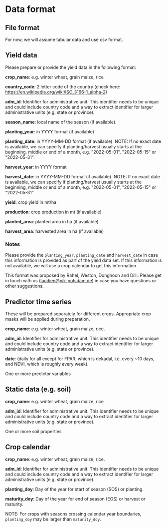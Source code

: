 # Data format

## File format
For now, we will assume tabular data and use csv format.

## Yield data
Please prepare or provide the yield data in the following format:

**crop_name**: e.g. winter wheat, grain maize, rice

**country_code**: 2 letter code of the country (check here: https://en.wikipedia.org/wiki/ISO_3166-1_alpha-2)

**adm_id**: Identifier for administrative unit. This identifier needs to be unique and could include country code and a way to extract identifier for larger administrative units (e.g. state or province).

**season_name**: local name of the season (if available).

**planting_year**: in YYYY format (if available)

**planting_date**: in YYYY-MM-DD format (if available). NOTE: If no exact date is available, we can specify if planting/harvest usually starts at the beginning, middle or end of a month, e.g. "2022-05-01", "2022-05-15" or "2022-05-31".

**harvest_year**: in YYYY format

**harvest_date**: in YYYY-MM-DD format (if available). NOTE: If no exact date is available, we can specify if planting/harvest usually starts at the beginning, middle or end of a month, e.g. "2022-05-01", "2022-05-15" or "2022-05-31".

**yield**: crop yield in mt/ha

**production**: crop production in mt (if available)

**planted_area**: planted area in ha (if available) 

**harvest_area**: harvested area in ha (if available)

### Notes
Please provide the `planting_year`, `planting_date` and `harvest_date` in case this information is provided as part of the yield data set. If this information is not available, we will use a crop calendar to get this information.

This format was proposed by Rahel, Weston, Donghoon and Dilli. Please get in touch with us (laudien@pik-potsdam.de) in case you have questions or other suggestions. 

## Predictor time series
These will be prepared separately for different crops. Appropriate crop masks will be applied during preparation.

**crop_name**: e.g. winter wheat, grain maize, rice.

**adm_id**: Identifier for administrative unit. This identifier needs to be unique and could include country code and a way to extract identifier for larger administrative units (e.g. state or province).

**date**: (daily for all except for FPAR, which is dekadal, i.e. every ~10 days, and NDVI, which is roughly every week).

One or more predictor variables

## Static data (e.g. soil)
**crop_name**: e.g. winter wheat, grain maize, rice

**adm_id**: Identifier for administrative unit. This identifier needs to be unique and could include country code and a way to extract identifier for larger administrative units (e.g. state or province).

One or more soil properties

## Crop calendar
**crop_name**: e.g. winter wheat, grain maize, rice.

**adm_id**: Identifier for administrative unit. This identifier needs to be unique and could include country code and a way to extract identifier for larger administrative units (e.g. state or province).

**planting_doy**: Day of the year for start of season (SOS) or planting.

**maturity_doy**: Day of the year for end of season (EOS) or harvest or maturity.

NOTE: For crops with seasons crossing calendar year boundaries, `planting_doy` may be larger than `maturity_doy`.

